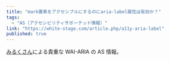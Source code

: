```yaml
---
title: "mark要素をアクセシブルにするのにaria-label属性は有効か？"
tags:
  - "AS（アクセシビリティサポーテッド情報）"
link: "https://white-stage.com/article.php/a11y-aria-label"
published: true
---
```


[みるくさん](https://white-stage.com/)による貴重な WAI-ARIA の AS 情報。
